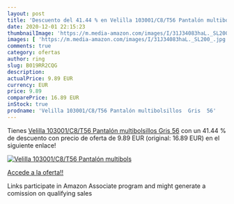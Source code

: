 ```yaml
---
layout: post
title: 'Descuento del 41.44 % en Velilla 103001/C8/T56 Pantalón multibols'
date: 2020-12-01 22:15:23
thumbnailImage: 'https://m.media-amazon.com/images/I/31J34083haL._SL200_.jpg'
images: [ 'https://m.media-amazon.com/images/I/31J34083haL._SL200_.jpg' ]
comments: true
category: ofertas
author: ring
slug: B019RR2CQG
description:
actualPrice: 9.89 EUR
currency: EUR
price: 9.89
comparePrice: 16.89 EUR
inStock: true
prodname: 'Velilla 103001/C8/T56 Pantalón multibolsillos  Gris  56'
---
```


Tienes [Velilla 103001/C8/T56 Pantalón multibolsillos  Gris  56](https://www.amazon.es/dp/B019RR2CQG/?tag=tolees-21) con un 41.44 % de descuento con precio de oferta de 9.89 EUR (original: 16.89 EUR) en el siguiente enlace!

[![Velilla 103001/C8/T56 Pantalón multibols](https://m.media-amazon.com/images/I/31J34083haL._SL200_.jpg)](https://www.amazon.es/dp/B019RR2CQG/?tag=tolees-21)

[Accede a la oferta!!](https://www.amazon.es/dp/B019RR2CQG/?tag=tolees-21)

Links participate in Amazon Associate program and might generate a comission on qualifying sales


